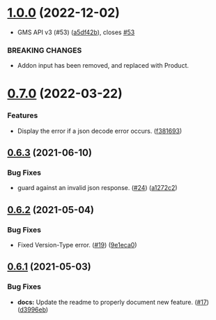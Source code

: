 # [1.0.0](https://github.com//JoshPiper/GModStore-Deployment/compare/v0.7.0...v1.0.0) (2022-12-02)


* GMS API v3 (#53) ([a5df42b](https://github.com//JoshPiper/GModStore-Deployment/commit/a5df42b6276ff38c96a4ab5920dac0050e193c47)), closes [#53](https://github.com//JoshPiper/GModStore-Deployment/issues/53)


### BREAKING CHANGES

* Addon input has been removed, and replaced with Product.



# [0.7.0](https://github.com//JoshPiper/GModStore-Deployment/compare/v0.6.3...v0.7.0) (2022-03-22)


### Features

* Display the error if a json decode error occurs. ([f381693](https://github.com//JoshPiper/GModStore-Deployment/commit/f3816935da8225f1381e14a7c4e47984c7bb4241))



## [0.6.3](https://github.com//JoshPiper/GModStore-Deployment/compare/v0.6.2...v0.6.3) (2021-06-10)


### Bug Fixes

* guard against an invalid json response. ([#24](https://github.com//JoshPiper/GModStore-Deployment/issues/24)) ([a1272c2](https://github.com//JoshPiper/GModStore-Deployment/commit/a1272c20bfcf052f9798db95c1e16a0220441ab1))



## [0.6.2](https://github.com//JoshPiper/GModStore-Deployment/compare/v0.6.1...v0.6.2) (2021-05-04)


### Bug Fixes

* Fixed Version-Type error. ([#19](https://github.com//JoshPiper/GModStore-Deployment/issues/19)) ([9e1eca0](https://github.com//JoshPiper/GModStore-Deployment/commit/9e1eca0bd8a278cf507d6d8eec9bef471f29a40b))



## [0.6.1](https://github.com//JoshPiper/GModStore-Deployment/compare/v0.6.0...v0.6.1) (2021-05-03)


### Bug Fixes

* **docs:** Update the readme to properly document new feature. ([#17](https://github.com//JoshPiper/GModStore-Deployment/issues/17)) ([d3996eb](https://github.com//JoshPiper/GModStore-Deployment/commit/d3996ebe01565d7493b83c3f3c94fbe8f65c582e))



